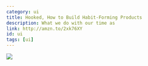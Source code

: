 ```yaml
---
category: ui
title: Hooked, How to Build Habit-Forming Products
description: What we do with our time as
link: http://amzn.to/2xk76XY
id: ui
tags: [ui]
---
```

<a target="_blank"  href="https://www.amazon.com/gp/product/1591847788/ref=as_li_tl?ie=UTF8&camp=1789&creative=9325&creativeASIN=1591847788&linkCode=as2&tag=compassofdesi-20&linkId=17397625556260670b279dc87d04c429"><img border="0" src="//ws-na.amazon-adsystem.com/widgets/q?_encoding=UTF8&MarketPlace=US&ASIN=1591847788&ServiceVersion=20070822&ID=AsinImage&WS=1&Format=_SL250_&tag=compassofdesi-20" ></a><img src="//ir-na.amazon-adsystem.com/e/ir?t=compassofdesi-20&l=am2&o=1&a=1591847788" width="1" height="1" border="0" alt="" style="border:none !important; margin:0px !important;" />
